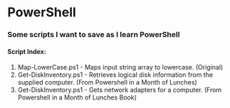 # PowerShell

### Some scripts I want to save as I learn PowerShell

#### Script Index:

1. Map-LowerCase.ps1 - Maps input string array to lowercase. (Original)
2. Get-DiskInventory.ps1 - Retrieves logical disk information from the supplied computer. (From Powershell in a Month of Lunches)
3. Get-DiskInventory.ps1 - Gets network adapters for a computer.  (From Powershell in a Month of Lunches Book)